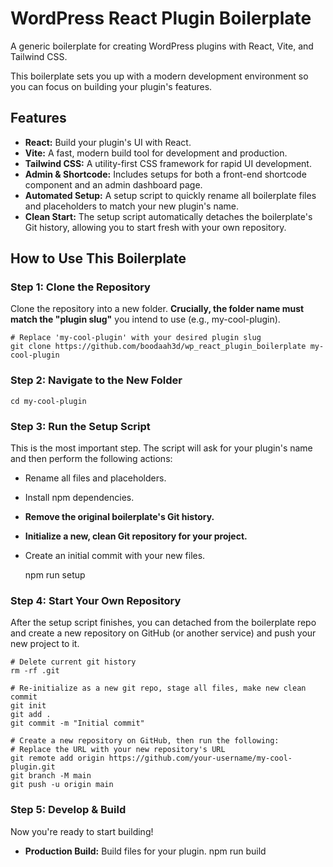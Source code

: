 # **WordPress React Plugin Boilerplate**

A generic boilerplate for creating WordPress plugins with React, Vite, and Tailwind CSS.

This boilerplate sets you up with a modern development environment so you can focus on building your plugin's features.

## **Features**

* **React:** Build your plugin's UI with React.
* **Vite:** A fast, modern build tool for development and production.
* **Tailwind CSS:** A utility-first CSS framework for rapid UI development.
* **Admin & Shortcode:** Includes setups for both a front-end shortcode component and an admin dashboard page.
* **Automated Setup:** A setup script to quickly rename all boilerplate files and placeholders to match your new plugin's name.
* **Clean Start:** The setup script automatically detaches the boilerplate's Git history, allowing you to start fresh with your own repository.

## **How to Use This Boilerplate**

### **Step 1: Clone the Repository**

Clone the repository into a new folder. **Crucially, the folder name must match the "plugin slug"** you intend to use (e.g., my-cool-plugin).

    # Replace 'my-cool-plugin' with your desired plugin slug
    git clone https://github.com/boodaah3d/wp_react_plugin_boilerplate my-cool-plugin

### **Step 2: Navigate to the New Folder**

    cd my-cool-plugin

### **Step 3: Run the Setup Script**

This is the most important step. The script will ask for your plugin's name and then perform the following actions:

* Rename all files and placeholders.
* Install npm dependencies.
* **Remove the original boilerplate's Git history.**
* **Initialize a new, clean Git repository for your project.**
* Create an initial commit with your new files.

    npm run setup

### **Step 4: Start Your Own Repository**

After the setup script finishes, you can detached from the boilerplate repo and create a new repository on GitHub (or another service) and push your new project to it.

    # Delete current git history
    rm -rf .git

    # Re-initialize as a new git repo, stage all files, make new clean commit
    git init
    git add .
    git commit -m "Initial commit"

    # Create a new repository on GitHub, then run the following:
    # Replace the URL with your new repository's URL
    git remote add origin https://github.com/your-username/my-cool-plugin.git
    git branch -M main
    git push -u origin main

### **Step 5: Develop & Build**

Now you're ready to start building\!

* **Production Build:** Build files for your plugin.
    npm run build
